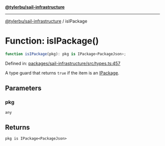 [**@tylerbu/sail-infrastructure**](../README.md)

***

[@tylerbu/sail-infrastructure](../README.md) / isIPackage

# Function: isIPackage()

```ts
function isIPackage(pkg): pkg is IPackage<PackageJson>;
```

Defined in: [packages/sail-infrastructure/src/types.ts:457](https://github.com/microsoft/FluidFramework/blob/main/packages/sail-infrastructure/src/types.ts#L457)

A type guard that returns `true` if the item is an [IPackage](../interfaces/IPackage.md).

## Parameters

### pkg

`any`

## Returns

`pkg is IPackage<PackageJson>`
